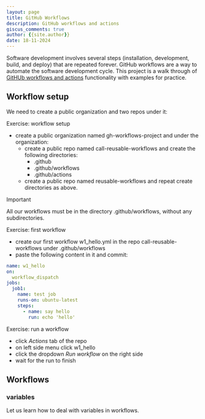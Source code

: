 ```yaml
---
layout: page
title: GitHub Workflows
description: GitHub workflows and actions
giscus_comments: true
author: {{site.author}}
date: 18-11-2024
---
```


Software development involves several steps (installation, development, build, and deploy) that are repeated forever. GitHub workflows are a way to automate the software development cycle. This project is a walk through of  [GitHUb workflows and actions](https://docs.github.com/en/actions) functionality with examples for practice. 

## Workflow setup

We need to create a public organization and two repos under it:

Exercise: workflow setup

- create a public organization named gh-workflows-project and under the organization:
  - create a public repo named call-reusable-workflows and create the following directories:
    - .github
    - .github/workflows
    - .github/actions
  - create a public repo named reusable-workflows and repeat create directories as above.

> [!IMPORTANT]
> All our workflows must be in the directory .github/workflows, without any subdirectories.

Exercise: first workflow

- create our first workflow w1_hello.yml in the repo call-reusable-workflows under .github/workflows
- paste the following content in it and commit:

```yml
name: w1_hello
on:
  workflow_dispatch
jobs:   
  job1:
    name: test job
    runs-on: ubuntu-latest
    steps:
      - name: say hello
        run: echo 'hello'
```

Exercise: run a workflow

- click *Actions* tab of the repo
- on left side menu click w1_hello
- click the dropdown *Run workflow* on the right side
- wait for the run to finish

## Workflows

### variables

Let us learn how to deal with variables in workflows.


